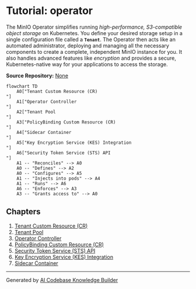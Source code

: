 # Tutorial: operator

The MinIO Operator simplifies running *high-performance, S3-compatible object storage* on Kubernetes. You define your desired storage setup in a single configuration file called a **`Tenant`**. The Operator then acts like an automated administrator, deploying and managing all the necessary components to create a complete, independent MinIO instance for you. It also handles advanced features like *encryption* and provides a secure, Kubernetes-native way for your applications to access the storage.


**Source Repository:** [None](None)

```mermaid
flowchart TD
    A0["Tenant Custom Resource (CR)
"]
    A1["Operator Controller
"]
    A2["Tenant Pool
"]
    A3["PolicyBinding Custom Resource (CR)
"]
    A4["Sidecar Container
"]
    A5["Key Encryption Service (KES) Integration
"]
    A6["Security Token Service (STS) API
"]
    A1 -- "Reconciles" --> A0
    A0 -- "Defines" --> A2
    A0 -- "Configures" --> A5
    A1 -- "Injects into pods" --> A4
    A1 -- "Runs" --> A6
    A6 -- "Enforces" --> A3
    A3 -- "Grants access to" --> A0
```

## Chapters

1. [Tenant Custom Resource (CR)
](01_tenant_custom_resource__cr__.md)
2. [Tenant Pool
](02_tenant_pool_.md)
3. [Operator Controller
](03_operator_controller_.md)
4. [PolicyBinding Custom Resource (CR)
](04_policybinding_custom_resource__cr__.md)
5. [Security Token Service (STS) API
](05_security_token_service__sts__api_.md)
6. [Key Encryption Service (KES) Integration
](06_key_encryption_service__kes__integration_.md)
7. [Sidecar Container
](07_sidecar_container_.md)


---

Generated by [AI Codebase Knowledge Builder](https://github.com/The-Pocket/Tutorial-Codebase-Knowledge)